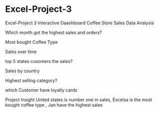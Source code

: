 # Excel-Project-3
Excel-Project 3 Interactive Daashboard
Coffee Store Sales Data Analysis 

Which month got the highest sales and orders?

Most bought Coffee Type 

Sales over time 

top 5 states cusomers the sales?

Sales by country 

Highest selling category?

which Customer have loyalty cards

Project Insight
United states is number one in sales, Excelsa is the most bought coffee type , Jan have the highest sales
